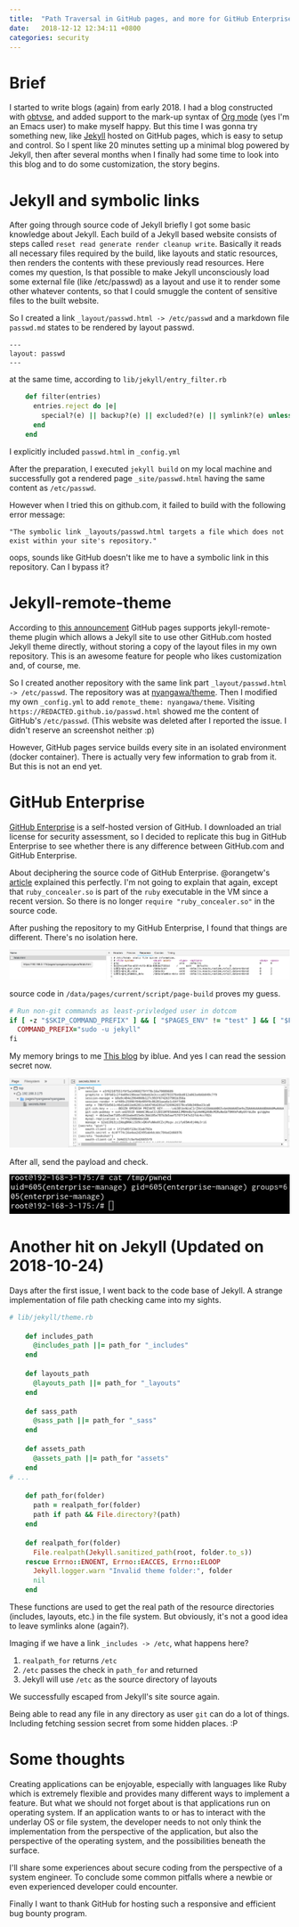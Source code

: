 ```yaml
---
title:  "Path Traversal in GitHub pages, and more for GitHub Enterprise"
date:   2018-12-12 12:34:11 +0800
categories: security
---
```


# Brief
I started to write blogs (again) from early 2018. I had a blog constructed with
[obtvse](https://github.com/natew/obtvse), and added support to the
mark-up syntax of [Org mode](https://orgmode.org/) (yes I'm an Emacs user) to
make myself happy. But this time I was gonna try something new,
like [Jekyll](https://jekyllrb.com) hosted on GitHub pages, which is easy to
setup and control. So I spent like 20 minutes setting up a minimal blog powered
by Jekyll, then after several months when I finally had some
time to look into this blog and to do some customization, the story begins.

# Jekyll and symbolic links
After going through source code of Jekyll briefly I got some basic knowledge
about Jekyll. Each build of a Jekyll based website consists of steps called
`reset read generate render cleanup write`. Basically it reads all necessary
files required by the build, like layouts and static resources, then renders
the contents with these previously read resources. Here comes my question,
Is that possible to make Jekyll unconsciously load some external file (like
/etc/passwd) as a layout and use it to render some other whatever contents,
so that I could smuggle the content of sensitive files to the built website.

So I created a link `_layout/passwd.html -> /etc/passwd` and a markdown file
`passwd.md` states to be rendered by layout passwd.

``` text
---
layout: passwd
---
```

at the same time, according to `lib/jekyll/entry_filter.rb`

``` ruby
    def filter(entries)
      entries.reject do |e|
        special?(e) || backup?(e) || excluded?(e) || symlink?(e) unless included?(e)
      end
    end
```

I explicitly included `passwd.html` in `_config.yml`

After the preparation, I executed `jekyll build` on my local machine and
successfully got a rendered page `_site/passwd.html` having the same content as
`/etc/passwd`.

However when I tried this on github.com, it failed to build with the following
error message:

```
"The symbolic link _layouts/passwd.html targets a file which does not exist within your site's repository."
```

oops, sounds like GitHub doesn't like me to have a symbolic link in this
repository. Can I bypass it?

# Jekyll-remote-theme
According to [this announcement](https://blog.github.com/2017-11-29-use-any-theme-with-github-pages/)
GitHub pages supports jekyll-remote-theme plugin which allows a Jekyll site to
use other GitHub.com hosted Jekyll theme directly, without storing a copy
of the layout files in my own repository. This is an awesome feature for people
who likes customization and, of course, me.

So I created another repository with the same link part `_layout/passwd.html -> /etc/passwd`.
The repository was at [nyangawa/theme](https://github.com/nyangawa/theme). Then
I modified my own `_config.yml` to add `remote_theme: nyangawa/theme`. Visiting
`https://REDACTED.github.io/passwd.html` showed me the content of GitHub's `/etc/passwd`.
(This website was deleted after I reported the issue. I didn't reserve an screenshot neither :p)

However, GitHub pages service builds every site in an isolated environment
(docker container). There is actually very few information to grab from it.
But this is not an end yet.

# GitHub Enterprise
[GitHub Enterprise](https://enterprise.github.com/) is a self-hosted version of GitHub.
I downloaded an trial license for security assessment, so I decided to replicate
this bug in GitHub Enterprise to see whether there is any difference between GitHub.com
and GitHub Enterprise.

About deciphering the source code of GitHub Enterprise. @orangetw's [article](https://blog.orange.tw/2017/01/bug-bounty-github-enterprise-sql-injection.html)
explained this perfectly. I'm not going to explain that again, except that `ruby_concealer.so`
is part of the `ruby` executable in the VM since a recent version. So there is
no longer `require "ruby_concealer.so"` in the source code.

After pushing the repository to my GitHub Enterprise, I found that things are
different. There's no isolation here.

![fstab](/assets/2018-12-12-GitHub-Path-Traversal-To-RCE_1.png)

source code in `/data/pages/current/script/page-build` proves my guess.

``` ruby
# Run non-git commands as least-privledged user in dotcom
if [ -z "$SKIP_COMMAND_PREFIX" ] && [ "$PAGES_ENV" != "test" ] && [ "$PAGES_ENV" != "cucumber_test" ] && [ "$PAGES_ENV" != "development" ] && [ "$PAGES_ENV" != "enterprise" ]; then
  COMMAND_PREFIX="sudo -u jekyll"
fi
```

My memory brings to me [This blog](https://www.exablue.de/blog/2017-03-15-github-enterprise-remote-code-execution.html)
by iblue. And yes I can read the session secret now.

![secrets](/assets/2018-12-12-GitHub-Path-Traversal-To-RCE_2.png)

After all, send the payload and check.

![shell](/assets/2018-12-12-GitHub-Path-Traversal-To-RCE_3.png)

# Another hit on Jekyll (Updated on 2018-10-24)

Days after the first issue, I went back to the code base of Jekyll. A strange
implementation of file path checking came into my sights.

``` ruby
# lib/jekyll/theme.rb

    def includes_path
      @includes_path ||= path_for "_includes"
    end

    def layouts_path
      @layouts_path ||= path_for "_layouts"
    end

    def sass_path
      @sass_path ||= path_for "_sass"
    end

    def assets_path
      @assets_path ||= path_for "assets"
    end
# ...

    def path_for(folder)
      path = realpath_for(folder)
      path if path && File.directory?(path)
    end

    def realpath_for(folder)
      File.realpath(Jekyll.sanitized_path(root, folder.to_s))
    rescue Errno::ENOENT, Errno::EACCES, Errno::ELOOP
      Jekyll.logger.warn "Invalid theme folder:", folder
      nil
    end
```

These functions are used to get the real path of the resource directories
(includes, layouts, etc.) in the file system. But obviously, it's not a good
idea to leave symlinks alone (again?).

Imaging if we have a link `_includes -> /etc`, what happens here?

1. `realpath_for` returns `/etc`
1. `/etc` passes the check in `path_for` and returned
1. Jekyll will use `/etc` as the source directory of layouts

We successfully escaped from Jekyll's site source again.

Being able to read any file in any directory as user `git` can do a lot of
things. Including fetching session secret from some hidden places. :P

# Some thoughts
Creating applications can be enjoyable, especially with languages like Ruby
which is extremely flexible and provides many different ways to implement a
feature. But what we should not forget about is that applications run on
operating system. If an application wants to or has to interact with the
underlay OS or file system, the developer needs to not only think the
implementation from the perspective of the application, but also the perspective
of the operating system, and the possibilities beneath the surface.

I'll share some experiences about secure coding from the perspective of
a system engineer. To conclude some common pitfalls where a newbie or
even experienced developer could encounter.

Finally I want to thank GitHub for hosting such a responsive and
efficient bug bounty program.
